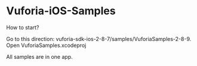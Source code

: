 Vuforia-iOS-Samples
===================

How to start?

Go to this direction:  vuforia-sdk-ios-2-8-7/samples/VuforiaSamples-2-8-9.
Open VuforiaSamples.xcodeproj

All samples are in one app.
